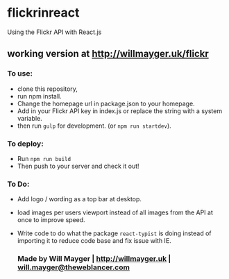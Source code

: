 # flickrinreact
Using the Flickr API with React.js

## working version at http://willmayger.uk/flickr

###  To use:
  - clone this repository,
  - run npm install.
  - Change the homepage url in package.json to your homepage.
  - Add in your Flickr API key in index.js or replace the string with a system variable.
  - then run `gulp` for development. (or `npm run startdev`).

### To deploy:
 - Run `npm run build`
 - Then push to your server and check it out!

### To Do:
- Add logo / wording as a top bar at desktop.
- load images per users viewport instead of all images from the API at once to improve speed.
- Write code to do what the package `react-typist` is doing instead of importing it to reduce code base and fix issue with IE.

  ### Made by Will Mayger | http://willmayger.uk | will.mayger@theweblancer.com
